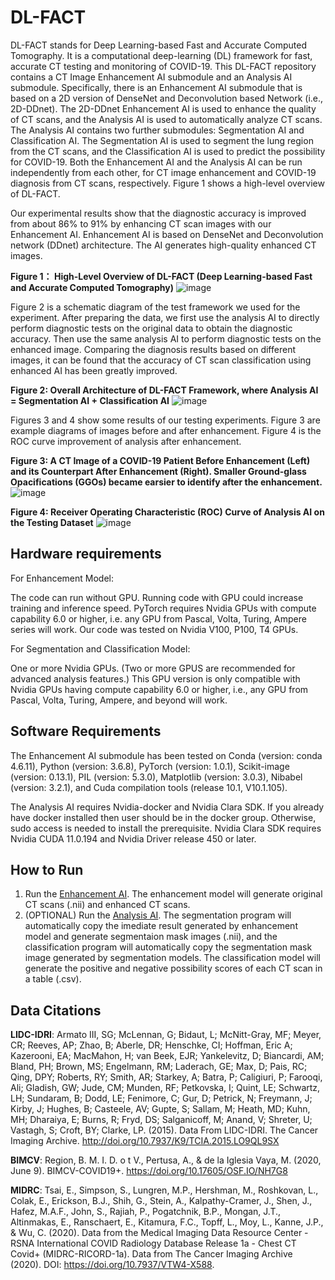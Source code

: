 # DL-FACT
DL-FACT stands for Deep Learning-based Fast and Accurate Computed Tomography. It is a computational deep-learning (DL) framework for fast, accurate CT testing and monitoring of COVID-19. This DL-FACT repository contains a CT Image Enhancement AI submodule and an Analysis AI submodule. Specifically, there is an Enhancement AI submodule that is based on a 2D version of DenseNet and Deconvolution based Network (i.e., 2D-DDnet). The 2D-DDnet Enhancement AI is used to enhance the quality of CT scans, and the Analysis AI is used to automatically analyze CT scans. The Analysis AI contains two further submodules: Segmentation AI and Classification AI. The Segmentation AI is used to segment the lung region from the CT scans, and the Classification AI is used to predict the possibility for COVID-19. Both the Enhancement AI and the Analysis AI can be run independently from each other, for CT image enhancement and COVID-19 diagnosis from CT scans, respectively. Figure 1 shows a high-level overview of DL-FACT. 

Our experimental results show that the diagnostic accuracy is improved from about 86% to 91% by enhancing CT scan images with our Enhancement AI.
Enhancement AI is based on DenseNet and Deconvolution network (DDnet) architecture. The AI generates high-quality enhanced CT images.

**Figure 1： High-Level Overview of DL-FACT (Deep Learning-based Fast and Accurate Computed Tomography)**
![image](https://user-images.githubusercontent.com/31482058/119709957-ab721000-be12-11eb-9bb2-cb20a8b6938a.png)

Figure 2 is a schematic diagram of the test framework we used for the experiment. After preparing the data, we first use the analysis AI to directly perform diagnostic tests on the original data to obtain the diagnostic accuracy. Then use the same analysis AI to perform diagnostic tests on the enhanced image. Comparing the diagnosis results based on different images, it can be found that the accuracy of CT scan classification using enhanced AI has been greatly improved.

**Figure 2: Overall Architecture of DL-FACT Framework, where Analysis AI = Segmentation AI + Classification AI**
![image](https://user-images.githubusercontent.com/31482058/119988932-7cc37900-bf7b-11eb-8ef3-49226e2d331c.png)

Figures 3 and 4 show some results of our testing experiments. Figure 3 are example diagrams of images before and after enhancement. Figure 4 is the ROC curve improvement of analysis after enhancement. 

**Figure 3: A CT Image of a COVID-19 Patient Before Enhancement (Left) and its Counterpart After Enhancement (Right). Smaller Ground-glass Opacifications (GGOs) became earsier to identify after the enhancement.**
![image](https://user-images.githubusercontent.com/31482058/119993479-6e2b9080-bf80-11eb-8910-397743b80a62.png)

**Figure 4: Receiver Operating Characteristic (ROC) Curve of Analysis AI on the Testing Dataset**
![image](https://user-images.githubusercontent.com/31482058/119710075-cb093880-be12-11eb-95d2-66e8e0d5aa0b.png)

## Hardware requirements

For Enhancement Model:

The code can run without GPU. Running code with GPU could increase training and inference speed. PyTorch requires Nvidia GPUs with compute capability 6.0 or higher, i.e. any GPU from Pascal, Volta, Turing, Ampere series will work. Our code was tested on Nvidia V100, P100, T4 GPUs.

For Segmentation and Classification Model:

One or more Nvidia GPUs. (Two or more GPUS are recommended for advanced analysis features.) This GPU version is only compatible with Nvidia GPUs having compute capability 6.0 or higher, i.e., any GPU from Pascal, Volta, Turing, Ampere, and beyond will work.

## Software Requirements

The Enhancement AI submodule has been tested on Conda (version: conda 4.6.11), Python (version: 3.6.8), PyTorch (version: 1.0.1), Scikit-image (version: 0.13.1), PIL (version: 5.3.0), Matplotlib (version: 3.0.3), Nibabel (version: 3.2.1), and Cuda compilation tools (release 10.1, V10.1.105).

The Analysis AI requires Nvidia-docker and Nvidia Clara SDK. If you already have docker installed then user should be in the docker group. Otherwise, sudo access is needed to install the prerequisite. Nvidia Clara SDK requires Nvidia CUDA 11.0.194 and Nvidia Driver release 450 or later.


## How to Run
1. Run the [Enhancement AI](https://github.com/vtsynergy/2D-DECT). The enhancement model will generate original CT scans (.nii) and enhanced CT scans.
2. (OPTIONAL) Run the [Analysis AI](https://github.com/vtsynergy/Analyze-AI). The segmentation program will automatically copy the imediate result generated by enhancement model and generate segmentaion mask images (.nii), and the classification program will automatically copy the segmentation mask image generated by segmentation models. The classification model will generate the positive and negative possibility scores of each CT scan in a table (.csv).

## Data Citations
**LIDC-IDRI**: Armato III, SG; McLennan, G; Bidaut, L; McNitt-Gray, MF; Meyer, CR; Reeves, AP; Zhao, B; Aberle, DR; Henschke, CI; Hoffman, Eric A; Kazerooni, EA; MacMahon, H; van Beek, EJR; Yankelevitz, D; Biancardi, AM; Bland, PH; Brown, MS; Engelmann, RM; Laderach, GE; Max, D; Pais, RC; Qing, DPY; Roberts, RY; Smith, AR; Starkey, A; Batra, P; Caligiuri, P; Farooqi, Ali; Gladish, GW; Jude, CM; Munden, RF; Petkovska, I; Quint, LE; Schwartz, LH; Sundaram, B; Dodd, LE; Fenimore, C; Gur, D; Petrick, N; Freymann, J; Kirby, J; Hughes, B; Casteele, AV; Gupte, S; Sallam, M; Heath, MD; Kuhn, MH; Dharaiya, E; Burns, R; Fryd, DS; Salganicoff, M; Anand, V; Shreter, U; Vastagh, S; Croft, BY; Clarke, LP. (2015). Data From LIDC-IDRI. The Cancer Imaging Archive. http://doi.org/10.7937/K9/TCIA.2015.LO9QL9SX

**BIMCV**: Region, B. M. I. D. o t V., Pertusa, A., & de la Iglesia Vaya, M. (2020, June 9). BIMCV-COVID19+. https://doi.org/10.17605/OSF.IO/NH7G8

**MIDRC**: Tsai, E., Simpson, S., Lungren, M.P., Hershman, M., Roshkovan, L., Colak, E., Erickson, B.J., Shih, G., Stein, A., Kalpathy-Cramer, J., Shen, J., Hafez, M.A.F., John, S., Rajiah, P., Pogatchnik, B.P., Mongan, J.T., Altinmakas, E., Ranschaert, E., Kitamura, F.C., Topff, L., Moy, L., Kanne, J.P., & Wu, C. (2020). Data from the Medical Imaging Data Resource Center - RSNA International COVID Radiology Database Release 1a - Chest CT Covid+ (MIDRC-RICORD-1a).  Data from The Cancer Imaging Archive (2020). DOI: https://doi.org/10.7937/VTW4-X588.
